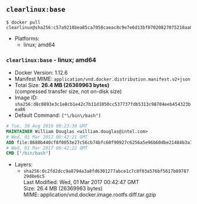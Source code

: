 ## `clearlinux:base`

```console
$ docker pull clearlinux@sha256:c57a9218bea85ca7058caeac8c9e7e6d13bf07020827075218aa0db68e76792d
```

-	Platforms:
	-	linux; amd64

### `clearlinux:base` - linux; amd64

-	Docker Version: 1.12.6
-	Manifest MIME: `application/vnd.docker.distribution.manifest.v2+json`
-	Total Size: **26.4 MB (26369963 bytes)**  
	(compressed transfer size, not on-disk size)
-	Image ID: `sha256:d8c0893e3c1e8cb1e42c7b11d1050cc537737fdb5313c98704eeb454323bea86`
-	Default Command: `["\/bin\/bash"]`

```dockerfile
# Tue, 30 Aug 2016 00:23:30 GMT
MAINTAINER William Douglas <william.douglas@intel.com>
# Wed, 01 Mar 2017 00:42:21 GMT
ADD file:8680b440cf8f0053e27c56cb74bfc60f90927c6256a5e96b60dbe21484b3a717 in / 
# Wed, 01 Mar 2017 00:42:22 GMT
CMD ["/bin/bash"]
```

-	Layers:
	-	`sha256:0c2fd2dcc9a8794a3a8fd6301277abce1c7c8f03a576bf5617b8978729d8e6c5`  
		Last Modified: Wed, 01 Mar 2017 00:42:47 GMT  
		Size: 26.4 MB (26369963 bytes)  
		MIME: application/vnd.docker.image.rootfs.diff.tar.gzip
